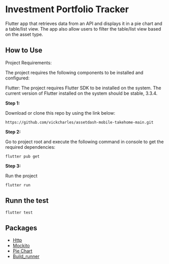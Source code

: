 # Investment Portfolio Tracker

Flutter app that retrieves data from an API and displays it in a pie chart and a table/list view. The app also allow users to filter the table/list view based on the asset type.

## How to Use

Project Requirements:

The project requires the following components to be installed and configured:

Flutter: The project requires Flutter SDK to be installed on the system. The current version of Flutter installed on the system should be stable, 3.3.4.

**Step 1:**

Download or clone this repo by using the link below:

```
https://github.com/vickcharles/assetdash-mobile-takehome-main.git
```

**Step 2:**

Go to project root and execute the following command in console to get the required dependencies:

```
flutter pub get
```

**Step 3:**

Run the project

```
flutter run
```

## Runn the test

```
flutter test
```

## Packages

- [Http](https://pub.dev/packages/http)
- [Mockito](https://pub.dev/packages/mockito)
- [Pie Chart](https://pub.dev/packages/pie_chart)
- [Build_runner](https://pub.dev/packages/pie_chart)
